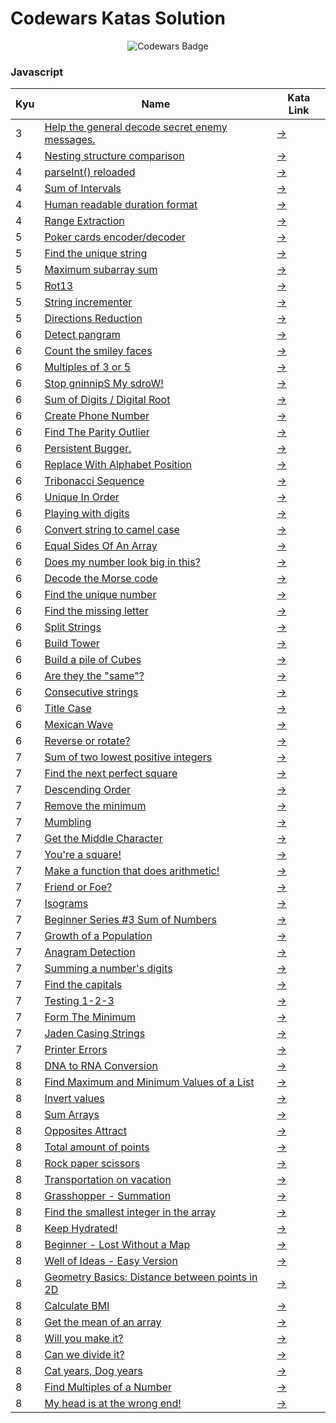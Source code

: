 # Codewars Katas Solution

<div align="center">

![Codewars Badge](https://www.codewars.com/users/amahmod/badges/large)

</div>

### Javascript

| Kyu | Name                                                                                                                   | Kata Link                                                    |
| --- | ---------------------------------------------------------------------------------------------------------------------- | ------------------------------------------------------------ |
| 3   | [Help the general decode secret enemy messages.](javascript/3_help_the_general_decode_secret_enemy_messages./index.js) | [→](https://www.codewars.com/kata/52cf02cd825aef67070008fa)  |
| 4   | [Nesting structure comparison](javascript/4_kyu_nesting_structure_comparison/index.js)                                 | [→](https://www.codewars.com/kata/520446778469526ec0000001)  |
| 4   | [parseInt() reloaded](javascript/4_kyu_parseInt_reloaded/index.js)                                                     | [→](https://www.codewars.com/kata/525c7c5ab6aecef16e0001a5)  |
| 4   | [Sum of Intervals](javascript/4_sum_of_intervals/index.js)                                                             | [→](https://www.codewars.com/kata/52b7ed099cdc285c300001cd)  |
| 4   | [Human readable duration format](javascript/4_human_readable_duration_format/index.js)                                 | [→](https://www.codewars.com/kata/52742f58faf5485cae000b9a)  |
| 4   | [Range Extraction](javascript/4_range_extraction/index.js)                                                             | [→](https://www.codewars.com/kata/51ba717bb08c1cd60f00002f)  |
| 5   | [Poker cards encoder/decoder](javascript/5_poker_cards_encoder_decoder/index.js)                                       | [→](https://www.codewars.com/kata/52ebe4608567ade7d700044a)  |
| 5   | [Find the unique string](javascript/5_kyu_find_the_unique_string/index.js)                                             | [→](https://www.codewars.com/kata/585d8c8a28bc7403ea0000c3)  |
| 5   | [Maximum subarray sum](javascript/5_kyu_maximum_subarray_sum/index.js)                                                 | [→](https://www.codewars.com/kata/54521e9ec8e60bc4de000d6c)  |
| 5   | [Rot13](javascript/5_kyu_rot13/index.js)                                                                               | [→](https://www.codewars.com/kata/530e15517bc88ac656000716)  |
| 5   | [String incrementer](javascript/5_kyu_string_incrementer/index.js)                                                     | [→](https://www.codewars.com/kata/54a91a4883a7de5d7800009c)  |
| 5   | [Directions Reduction](javascript/5_kyu_directions_reduction/index.js)                                                 | [→](https://www.codewars.com/kata/550f22f4d758534c1100025a)  |
| 6   | [Detect pangram](javascript/6_kyu_detect_pangram/index.js)                                                             | [→](https://www.codewars.com/kata/545cedaa9943f7fe7b000048)  |
| 6   | [Count the smiley faces](javascript/6_kyu_count_the_smiley_faces/index.js)                                             | [→](https://www.codewars.com/kata/583203e6eb35d7980400002a)  |
| 6   | [Multiples of 3 or 5](javascript/6_multiples_of_3_or_5/index.js)                                                       | [→](https://www.codewars.com/kata/514b92a657cdc65150000006)  |
| 6   | [Stop gninnipS My sdroW!](javascript/6_stop_gninnips_my_sdrow!/index.js)                                               | [→](https://www.codewars.com/kata/5264d2b162488dc400000001)  |
| 6   | [Sum of Digits / Digital Root](javascript/6_sum_of_digits___digital_root/index.js)                                     | [→](https://www.codewars.com/kata/541c8630095125aba6000c00)  |
| 6   | [Create Phone Number](javascript/6_create_phone_number/index.js)                                                       | [→](https://www.codewars.com/kata/525f50e3b73515a6db000b83)  |
| 6   | [Find The Parity Outlier](javascript/6_find_the_parity_outlier/index.js)                                               | [→](https://www.codewars.com/kata/5526fc09a1bbd946250002dc)  |
| 6   | [Persistent Bugger.](javascript/6_persistent_bugger./index.js)                                                         | [→](https://www.codewars.com/kata/55bf01e5a717a0d57e0000ec)  |
| 6   | [Replace With Alphabet Position](javascript/6_replace_with_alphabet_position/index.js)                                 | [→](https://www.codewars.com/kata/546f922b54af40e1e90001da)  |
| 6   | [Tribonacci Sequence](javascript/6_tribonacci_sequence/index.js)                                                       | [→](https://www.codewars.com/kata/556deca17c58da83c00002db)  |
| 6   | [Unique In Order](javascript/6_unique_in_order/index.js)                                                               | [→](https://www.codewars.com/kata/54e6533c92449cc251001667)  |
| 6   | [Playing with digits](javascript/6_playing_with_digits/index.js)                                                       | [→](https://www.codewars.com/kata/5552101f47fc5178b1000050)  |
| 6   | [Convert string to camel case](javascript/6_convert_string_to_camel_case/index.js)                                     | [→](https://www.codewars.com/kata/517abf86da9663f1d2000003)  |
| 6   | [Equal Sides Of An Array](javascript/6_equal_sides_of_an_array/index.js)                                               | [→](https://www.codewars.com/kata/5679aa472b8f57fb8c000047)  |
| 6   | [Does my number look big in this?](javascript/6_kyu_does_my_number_look_big_in_this_/index.js)                         | [→](https://www.codewars.com/kata/5287e858c6b5a9678200083c)  |
| 6   | [Decode the Morse code ](javascript/6_kyu_decode_the_morse_code_/index.js)                                             | [→](https://www.codewars.com/kata/54b724efac3d5402db00065e)  |
| 6   | [Find the unique number](javascript/6_kyu_find_the_unique_number/index.js)                                             | [→](https://www.codewars.com/kata/585d7d5adb20cf33cb000235)  |
| 6   | [Find the missing letter](javascript/6_kyu_find_the_missing_letter/index.js)                                           | [→](https://www.codewars.com/kata/5839edaa6754d6fec10000a2)  |
| 6   | [Split Strings](javascript/6_kyu_split_strings/index.js)                                                               | [→](https://www.codewars.com/kata/515de9ae9dcfc28eb6000001)  |
| 6   | [Build Tower](javascript/6_kyu_build_tower/index.js)                                                                   | [→](https://www.codewars.com/kata/576757b1df89ecf5bd00073b)  |
| 6   | [Build a pile of Cubes](javascript/6_kyu_build_a_pile_of_cubes/index.js)                                               | [→](https://www.codewars.com/kata/5592e3bd57b64d00f3000047)  |
| 6   | [Are they the "same"?](javascript/6_kyu_are_they_the_same/index.js)                                                    | [→](https://www.codewars.com/kata/550498447451fbbd7600041c)  |
| 6   | [Consecutive strings](javascript/6_kyu_consecutive_strings/index.js)                                                   | [→](https://www.codewars.com/kata/56a5d994ac971f1ac500003e)  |
| 6   | [Title Case](javascript/6_kyu_title_case/index.js)                                                                     | [→](https://www.codewars.com/kata/5202ef17a402dd033c000009)  |
| 6   | [Mexican Wave](javascript/6_kyu_mexican_wave/index.js)                                                                 | [→](https://www.codewars.com/kata/58f5c63f1e26ecda7e000029)  |
| 6   | [Reverse or rotate?](javascript/6_kyu_reverse_or_rotate_/index.js)                                                     | [→](https://www.codewars.com/kata/56b5afb4ed1f6d5fb0000991)  |
| 7   | [Sum of two lowest positive integers](javascript/7_kyu_sum_of_two_lowest_positive_integer/index.js)                    | [→](https://www.codewars.com/kata/558fc85d8fd1938afb000014)  |
| 7   | [Find the next perfect square](javascript/7_kyu_find_the_next_perfect_square/index.js)                                 | [→](https://www.codewars.com/kata/56269eb78ad2e4ced1000013)  |
| 7   | [Descending Order](javascript/7_kyu_descending_order/index.js)                                                         | [→](https://www.codewars.com/kata/5467e4d82edf8bbf40000155)  |
| 7   | [Remove the minimum](javascript/7_kyu_remove_the_minimum/index.js)                                                     | [→](https://www.codewars.com/kata/563cf89eb4747c5fb100001b)  |
| 7   | [Mumbling](javascript/7_mumbling/index.js)                                                                             | [→](https://www.codewars.com/kata/5667e8f4e3f572a8f2000039)  |
| 7   | [Get the Middle Character](javascript/7_get_the_middle_character/index.js)                                             | [→](https://www.codewars.com/kata/56747fd5cb988479af000028)  |
| 7   | [You're a square!](javascript/7_you're_a_square!/index.js)                                                             | [→](https://www.codewars.com/kata/54c27a33fb7da0db0100040e)  |
| 7   | [Make a function that does arithmetic!](javascript/7_kyu_make_a_function_that_does_arithmetic!/index.js)               | [→](https://www.codewars.com/kata/583f158ea20cfcbeb400000a)  |
| 7   | [Friend or Foe?](javascript/7_kyu_friend_or_foe_/index.js)                                                             | [→](https://www.codewars.com/kata/55b42574ff091733d900002f)  |
| 7   | [Isograms](javascript/7_kyu_isograms/index.js)                                                                         | [→](https://www.codewars.com/kata/54ba84be607a92aa900000f1)  |
| 7   | [Beginner Series #3 Sum of Numbers](javascript/7_kyu_beginner_series_#3_sum_of_numbers/index.js)                       | [→](https://www.codewars.com/kata/55f2b110f61eb01779000053)  |
| 7   | [Growth of a Population](javascript/7_kyu_growth_of_a_population/index.js)                                             | [→](https://www.codewars.com/kata/563b662a59afc2b5120000c6)  |
| 7   | [Anagram Detection](javascript/7_kyu_anagram_detection/index.js)                                                       | [→](https://www.codewars.com/kata/529eef7a9194e0cbc1000255)  |
| 7   | [Summing a number's digits](javascript/7_kyu_summing_a_number's_digits/index.js)                                       | [→](https://www.codewars.com/kata/52f3149496de55aded000410)  |
| 7   | [Find the capitals](javascript/7_kyu_find_the_capitals/index.js)                                                       | [→](https://www.codewars.com/kata/539ee3b6757843632d00026b)  |
| 7   | [Testing 1-2-3](javascript/7_kyu_testing_1-2-3/index.js)                                                               | [→](https://www.codewars.com/kata/54bf85e3d5b56c7a05000cf9)  |
| 7   | [Form The Minimum](javascript/7_kyu_form_the_minimum/index.js)                                                         | [→](https://www.codewars.com/kata/5ac6932b2f317b96980000ca)  |
| 7   | [Jaden Casing Strings](javascript/7_kyu_jaden_casing_strings/index.js)                                                 | [→](https://www.codewars.com/kata/5390bac347d09b7da40006f6)  |
| 7   | [Printer Errors](javascript/7_kyu_printer_errors/index.js)                                                             | [→](https://www.codewars.com/kata/56541980fa08ab47a0000040)  |
| 8   | [DNA to RNA Conversion](javascript/8_kyu_dna_to_rna_conversion/index.js)                                               | [→](https://www.codewars.com/kata/5556282156230d0e5e000089/) |
| 8   | [Find Maximum and Minimum Values of a List](javascript/8_kyu_find_maximum_and_minimum_values_of_list/index.js)         | [→](https://www.codewars.com/kata/577a98a6ae28071780000989)  |
| 8   | [Invert values](javascript/8_kyu_invert_values/index.js)                                                               | [→](https://www.codewars.com/kata/5899dc03bc95b1bf1b0000ad)  |
| 8   | [Sum Arrays](javascript/8_kyu_sum_arrays/index.js)                                                                     | [→](https://www.codewars.com/kata/555086d53eac039a2a000083)  |
| 8   | [Opposites Attract](javascript/8_kyu_opposites_attract/index.js)                                                       | [→](https://www.codewars.com/kata/53dc54212259ed3d4f00071c)  |
| 8   | [Total amount of points](javascript/8_kyu_total_amount_of_points/index.js)                                             | [→](https://www.codewars.com/kata/5bb904724c47249b10000131)  |
| 8   | [Rock paper scissors](javascript/8_kyu_rock_paper_scissors/index.js)                                                   | [→](https://www.codewars.com/kata/5672a98bdbdd995fad00000f)  |
| 8   | [Transportation on vacation](javascript/8_kyu_transportation_on_vacation/index.js)                                     | [→](https://www.codewars.com/kata/568d0dd208ee69389d000016)  |
| 8   | [Grasshopper - Summation](javascript/8_grasshopper_-_summation/index.js)                                               | [→](https://www.codewars.com/kata/55d24f55d7dd296eb9000030)  |
| 8   | [Find the smallest integer in the array](javascript/8_find_the_smallest_integer_in_the_array/index.js)                 | [→](https://www.codewars.com/kata/55a2d7ebe362935a210000b2)  |
| 8   | [Keep Hydrated!](javascript/8_keep_hydrated!/index.js)                                                                 | [→](https://www.codewars.com/kata/582cb0224e56e068d800003c)  |
| 8   | [Beginner - Lost Without a Map](javascript/8_beginner_-_lost_without_a_map/index.js)                                   | [→](https://www.codewars.com/kata/57f781872e3d8ca2a000007e)  |
| 8   | [Well of Ideas - Easy Version](javascript/8_well_of_ideas_-_easy_version/index.js)                                     | [→](https://www.codewars.com/kata/57f222ce69e09c3630000212)  |
| 8   | [Geometry Basics: Distance between points in 2D](javascript/8_geometry_basics:_distance_between_points_in_2d/index.js) | [→](https://www.codewars.com/kata/58dced7b702b805b200000be)  |
| 8   | [Calculate BMI](javascript/8_calculate_bmi/index.js)                                                                   | [→](https://www.codewars.com/kata/57a429e253ba3381850000fb)  |
| 8   | [Get the mean of an array](javascript/8_get_the_mean_of_an_array/index.js)                                             | [→](https://www.codewars.com/kata/563e320cee5dddcf77000158)  |
| 8   | [Will you make it?](javascript/8_will_you_make_it/index.js)                                                            | [→](https://www.codewars.com/kata/5861d28f124b35723e00005e)  |
| 8   | [Can we divide it?](javascript/8_can_we_divide_it/index.js)                                                            | [→](https://www.codewars.com/kata/5a2b703dc5e2845c0900005a)  |
| 8   | [Cat years, Dog years](javascript/8_kyu_cat_years,_dog_years/index.js)                                                 | [→](https://www.codewars.com/kata/5a6663e9fd56cb5ab800008b)  |
| 8   | [Find Multiples of a Number](javascript/8_kyu_find_multiples_of_a_number/index.js)                                     | [→](https://www.codewars.com/kata/58ca658cc0d6401f2700045f)  |
| 8   | [My head is at the wrong end!](javascript/8_kyu_my_head_is_at_the_wrong_end!/index.js)                                 | [→](https://www.codewars.com/kata/56f699cd9400f5b7d8000b55)  |
